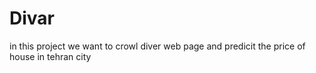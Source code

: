 # Divar
in this project we want to crowl diver web page and predicit the price of house in tehran city
